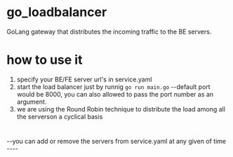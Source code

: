 # go_loadbalancer
GoLang gateway that distributes the incoming traffic to the BE servers.
# how to use it
1. specify your BE/FE server url's in service.yaml
2. start the load balancer just by runnig `go run main.go` --default port would be 8000, you can also allowed to pass the port number as an argument.
3. we are using the Round Robin technique to distribute the load among all the serverson a cyclical basis
#
--you can add or remove the servers from service.yaml at any given of time ----

